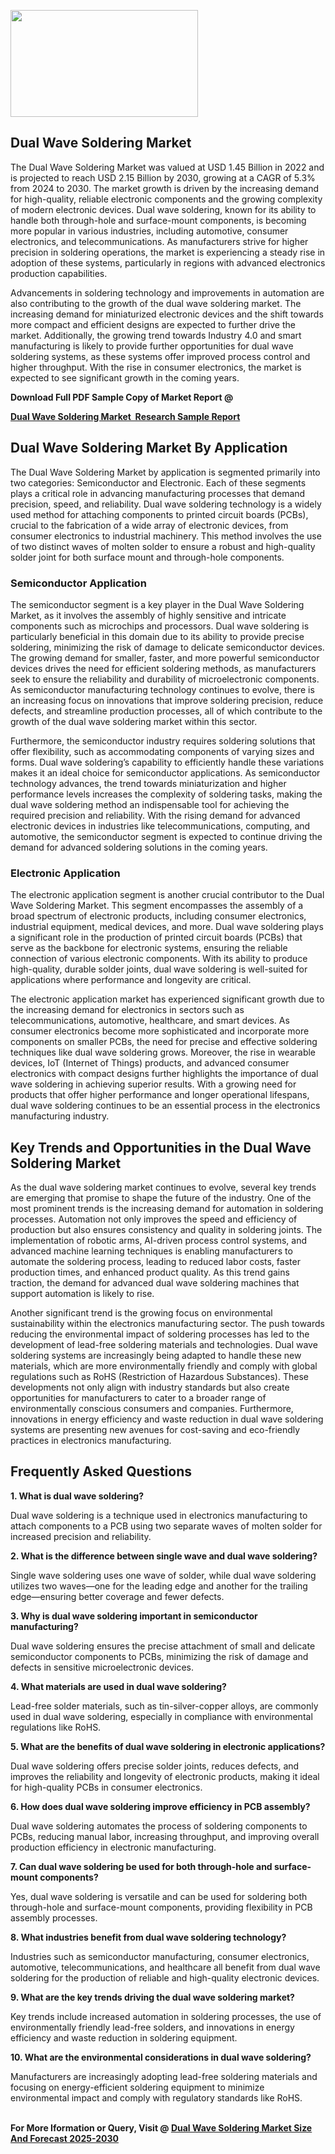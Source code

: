 <p><img class="alignnone size-medium wp-image-20088" src="https://ffe5etoiles.com/wp-content/uploads/2024/12/MST1-300x171.png" alt="" width="300" height="171" /></p><p> <h2>Dual Wave Soldering Market </h2><p>The Dual Wave Soldering Market was valued at USD 1.45 Billion in 2022 and is projected to reach USD 2.15 Billion by 2030, growing at a CAGR of 5.3% from 2024 to 2030. The market growth is driven by the increasing demand for high-quality, reliable electronic components and the growing complexity of modern electronic devices. Dual wave soldering, known for its ability to handle both through-hole and surface-mount components, is becoming more popular in various industries, including automotive, consumer electronics, and telecommunications. As manufacturers strive for higher precision in soldering operations, the market is experiencing a steady rise in adoption of these systems, particularly in regions with advanced electronics production capabilities.</p><p>Advancements in soldering technology and improvements in automation are also contributing to the growth of the dual wave soldering market. The increasing demand for miniaturized electronic devices and the shift towards more compact and efficient designs are expected to further drive the market. Additionally, the growing trend towards Industry 4.0 and smart manufacturing is likely to provide further opportunities for dual wave soldering systems, as these systems offer improved process control and higher throughput. With the rise in consumer electronics, the market is expected to see significant growth in the coming years.</p></p><p><strong>Download Full PDF Sample Copy of Market Report @</strong></p><p><strong><a href="https://www.verifiedmarketreports.com/download-sample/?rid=630374&utm_source=Sites-google&utm_medium=265" target="_blank">Dual Wave Soldering Market &nbsp;Research Sample Report</a></strong></p><p><h2>Dual Wave Soldering Market By Application</h2><p>The Dual Wave Soldering Market by application is segmented primarily into two categories: Semiconductor and Electronic. Each of these segments plays a critical role in advancing manufacturing processes that demand precision, speed, and reliability. Dual wave soldering technology is a widely used method for attaching components to printed circuit boards (PCBs), crucial to the fabrication of a wide array of electronic devices, from consumer electronics to industrial machinery. This method involves the use of two distinct waves of molten solder to ensure a robust and high-quality solder joint for both surface mount and through-hole components.</p><h3>Semiconductor Application</h3><p>The semiconductor segment is a key player in the Dual Wave Soldering Market, as it involves the assembly of highly sensitive and intricate components such as microchips and processors. Dual wave soldering is particularly beneficial in this domain due to its ability to provide precise soldering, minimizing the risk of damage to delicate semiconductor devices. The growing demand for smaller, faster, and more powerful semiconductor devices drives the need for efficient soldering methods, as manufacturers seek to ensure the reliability and durability of microelectronic components. As semiconductor manufacturing technology continues to evolve, there is an increasing focus on innovations that improve soldering precision, reduce defects, and streamline production processes, all of which contribute to the growth of the dual wave soldering market within this sector.</p><p>Furthermore, the semiconductor industry requires soldering solutions that offer flexibility, such as accommodating components of varying sizes and forms. Dual wave soldering’s capability to efficiently handle these variations makes it an ideal choice for semiconductor applications. As semiconductor technology advances, the trend towards miniaturization and higher performance levels increases the complexity of soldering tasks, making the dual wave soldering method an indispensable tool for achieving the required precision and reliability. With the rising demand for advanced electronic devices in industries like telecommunications, computing, and automotive, the semiconductor segment is expected to continue driving the demand for advanced soldering solutions in the coming years.</p><h3>Electronic Application</h3><p>The electronic application segment is another crucial contributor to the Dual Wave Soldering Market. This segment encompasses the assembly of a broad spectrum of electronic products, including consumer electronics, industrial equipment, medical devices, and more. Dual wave soldering plays a significant role in the production of printed circuit boards (PCBs) that serve as the backbone for electronic systems, ensuring the reliable connection of various electronic components. With its ability to produce high-quality, durable solder joints, dual wave soldering is well-suited for applications where performance and longevity are critical.</p><p>The electronic application market has experienced significant growth due to the increasing demand for electronics in sectors such as telecommunications, automotive, healthcare, and smart devices. As consumer electronics become more sophisticated and incorporate more components on smaller PCBs, the need for precise and effective soldering techniques like dual wave soldering grows. Moreover, the rise in wearable devices, IoT (Internet of Things) products, and advanced consumer electronics with compact designs further highlights the importance of dual wave soldering in achieving superior results. With a growing need for products that offer higher performance and longer operational lifespans, dual wave soldering continues to be an essential process in the electronics manufacturing industry.</p><h2>Key Trends and Opportunities in the Dual Wave Soldering Market</h2><p>As the dual wave soldering market continues to evolve, several key trends are emerging that promise to shape the future of the industry. One of the most prominent trends is the increasing demand for automation in soldering processes. Automation not only improves the speed and efficiency of production but also ensures consistency and quality in soldering joints. The implementation of robotic arms, AI-driven process control systems, and advanced machine learning techniques is enabling manufacturers to automate the soldering process, leading to reduced labor costs, faster production times, and enhanced product quality. As this trend gains traction, the demand for advanced dual wave soldering machines that support automation is likely to rise.</p><p>Another significant trend is the growing focus on environmental sustainability within the electronics manufacturing sector. The push towards reducing the environmental impact of soldering processes has led to the development of lead-free soldering materials and technologies. Dual wave soldering systems are increasingly being adapted to handle these new materials, which are more environmentally friendly and comply with global regulations such as RoHS (Restriction of Hazardous Substances). These developments not only align with industry standards but also create opportunities for manufacturers to cater to a broader range of environmentally conscious consumers and companies. Furthermore, innovations in energy efficiency and waste reduction in dual wave soldering systems are presenting new avenues for cost-saving and eco-friendly practices in electronics manufacturing.</p><h2>Frequently Asked Questions</h2><p><strong>1. What is dual wave soldering?</strong></p><p>Dual wave soldering is a technique used in electronics manufacturing to attach components to a PCB using two separate waves of molten solder for increased precision and reliability.</p><p><strong>2. What is the difference between single wave and dual wave soldering?</strong></p><p>Single wave soldering uses one wave of solder, while dual wave soldering utilizes two waves—one for the leading edge and another for the trailing edge—ensuring better coverage and fewer defects.</p><p><strong>3. Why is dual wave soldering important in semiconductor manufacturing?</strong></p><p>Dual wave soldering ensures the precise attachment of small and delicate semiconductor components to PCBs, minimizing the risk of damage and defects in sensitive microelectronic devices.</p><p><strong>4. What materials are used in dual wave soldering?</strong></p><p>Lead-free solder materials, such as tin-silver-copper alloys, are commonly used in dual wave soldering, especially in compliance with environmental regulations like RoHS.</p><p><strong>5. What are the benefits of dual wave soldering in electronic applications?</strong></p><p>Dual wave soldering offers precise solder joints, reduces defects, and improves the reliability and longevity of electronic products, making it ideal for high-quality PCBs in consumer electronics.</p><p><strong>6. How does dual wave soldering improve efficiency in PCB assembly?</strong></p><p>Dual wave soldering automates the process of soldering components to PCBs, reducing manual labor, increasing throughput, and improving overall production efficiency in electronic manufacturing.</p><p><strong>7. Can dual wave soldering be used for both through-hole and surface-mount components?</strong></p><p>Yes, dual wave soldering is versatile and can be used for soldering both through-hole and surface-mount components, providing flexibility in PCB assembly processes.</p><p><strong>8. What industries benefit from dual wave soldering technology?</strong></p><p>Industries such as semiconductor manufacturing, consumer electronics, automotive, telecommunications, and healthcare all benefit from dual wave soldering for the production of reliable and high-quality electronic devices.</p><p><strong>9. What are the key trends driving the dual wave soldering market?</strong></p><p>Key trends include increased automation in soldering processes, the use of environmentally friendly lead-free solders, and innovations in energy efficiency and waste reduction in soldering equipment.</p><p><strong>10. What are the environmental considerations in dual wave soldering?</strong></p><p>Manufacturers are increasingly adopting lead-free soldering materials and focusing on energy-efficient soldering equipment to minimize environmental impact and comply with regulatory standards like RoHS.</p><strong><br />For More Iformation or Query, Visit @ <a href="https://www.verifiedmarketreports.com/product/dual-wave-soldering-market/" target="_blank">Dual Wave Soldering Market Size And Forecast 2025-2030</a></strong></p>
